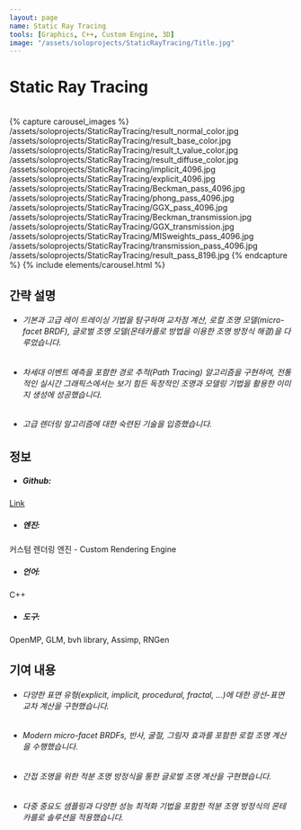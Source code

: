 ```yaml
---
layout: page
name: Static Ray Tracing 
tools: [Graphics, C++, Custom Engine, 3D]
image: "/assets/soloprojects/StaticRayTracing/Title.jpg"
---
```


# Static Ray Tracing 

<br>
{% capture carousel_images %}
/assets/soloprojects/StaticRayTracing/result_normal_color.jpg
/assets/soloprojects/StaticRayTracing/result_base_color.jpg
/assets/soloprojects/StaticRayTracing/result_t_value_color.jpg
/assets/soloprojects/StaticRayTracing/result_diffuse_color.jpg
/assets/soloprojects/StaticRayTracing/implicit_4096.jpg
/assets/soloprojects/StaticRayTracing/explicit_4096.jpg
/assets/soloprojects/StaticRayTracing/Beckman_pass_4096.jpg
/assets/soloprojects/StaticRayTracing/phong_pass_4096.jpg
/assets/soloprojects/StaticRayTracing/GGX_pass_4096.jpg
/assets/soloprojects/StaticRayTracing/Beckman_transmission.jpg
/assets/soloprojects/StaticRayTracing/GGX_transmission.jpg
/assets/soloprojects/StaticRayTracing/MISweights_pass_4096.jpg
/assets/soloprojects/StaticRayTracing/transmission_pass_4096.jpg
/assets/soloprojects/StaticRayTracing/result_pass_8196.jpg
{% endcapture %}
{% include elements/carousel.html %}

## 간략 설명
- ###### 기본과 고급 레이 트레이싱 기법을 탐구하며 교차점 계산, 로컬 조명 모델(micro-facet BRDF), 글로벌 조명 모델(몬테카를로 방법을 이용한 조명 방정식 해결)을 다루었습니다.
- ###### 차세대 이벤트 예측을 포함한 경로 추적(Path Tracing) 알고리즘을 구현하여, 전통적인 실시간 그래픽스에서는 보기 힘든 독창적인 조명과 모델링 기법을 활용한 이미지 생성에 성공했습니다.
- ###### 고급 렌더링 알고리즘에 대한 숙련된 기술을 입증했습니다.


## 정보
- ##### **Github**: 
[Link](https://github.com/JinhyunChoi-DEV/CS500)
- ##### **엔진**: 
커스텀 렌더링 엔진 - Custom Rendering Engine
- ##### **언어**: 
C++
- ##### **도구**:
 OpenMP, GLM, bvh library, Assimp, RNGen


## 기여 내용
 - ###### 다양한 표면 유형(explicit, implicit, procedural, fractal, …)에 대한 광선-표면 교차 계산을 구현했습니다.
 - ###### Modern micro-facet BRDFs, 반사, 굴절, 그림자 효과를 포함한 로컬 조명 계산을 수행했습니다.
 - ###### 간접 조명을 위한 적분 조명 방정식을 통한 글로벌 조명 계산을 구현했습니다.
 - ###### 다중 중요도 샘플링과 다양한 성능 최적화 기법을 포함한 적분 조명 방정식의 몬테카를로 솔루션을 적용했습니다.